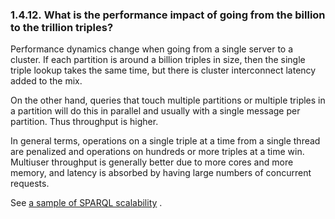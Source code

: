 <div id="virtuosofaq12" class="section">

<div class="titlepage">

<div>

<div>

### 1.4.12. What is the performance impact of going from the billion to the trillion triples?

</div>

</div>

</div>

Performance dynamics change when going from a single server to a
cluster. If each partition is around a billion triples in size, then the
single triple lookup takes the same time, but there is cluster
interconnect latency added to the mix.

On the other hand, queries that touch multiple partitions or multiple
triples in a partition will do this in parallel and usually with a
single message per partition. Thus throughput is higher.

In general terms, operations on a single triple at a time from a single
thread are penalized and operations on hundreds or more triples at a
time win. Multiuser throughput is generally better due to more cores and
more memory, and latency is absorbed by having large numbers of
concurrent requests.

See <a href="http://www.openlinksw.com/weblog/oerling/?id=1487"
class="ulink" target="_top">a sample of SPARQL scalability</a> .

</div>
